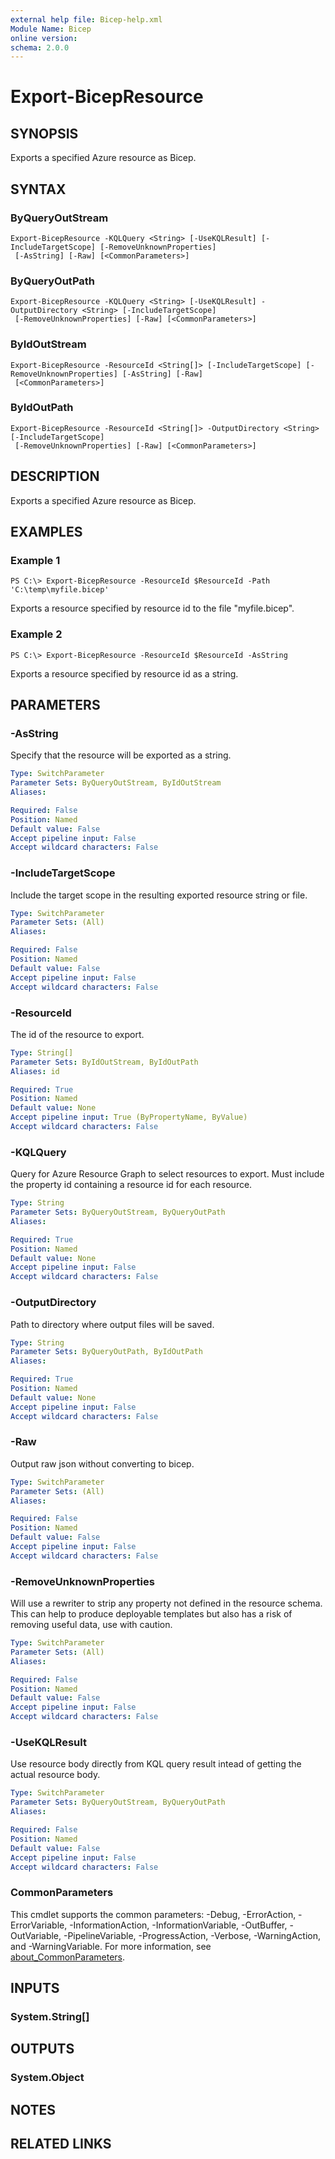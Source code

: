 ```yaml
---
external help file: Bicep-help.xml
Module Name: Bicep
online version:
schema: 2.0.0
---
```


# Export-BicepResource

## SYNOPSIS
Exports a specified Azure resource as Bicep.

## SYNTAX

### ByQueryOutStream
```
Export-BicepResource -KQLQuery <String> [-UseKQLResult] [-IncludeTargetScope] [-RemoveUnknownProperties]
 [-AsString] [-Raw] [<CommonParameters>]
```

### ByQueryOutPath
```
Export-BicepResource -KQLQuery <String> [-UseKQLResult] -OutputDirectory <String> [-IncludeTargetScope]
 [-RemoveUnknownProperties] [-Raw] [<CommonParameters>]
```

### ByIdOutStream
```
Export-BicepResource -ResourceId <String[]> [-IncludeTargetScope] [-RemoveUnknownProperties] [-AsString] [-Raw]
 [<CommonParameters>]
```

### ByIdOutPath
```
Export-BicepResource -ResourceId <String[]> -OutputDirectory <String> [-IncludeTargetScope]
 [-RemoveUnknownProperties] [-Raw] [<CommonParameters>]
```

## DESCRIPTION
Exports a specified Azure resource as Bicep.

## EXAMPLES

### Example 1
```
PS C:\> Export-BicepResource -ResourceId $ResourceId -Path 'C:\temp\myfile.bicep'
```

Exports a resource specified by resource id to the file "myfile.bicep".

### Example 2
```
PS C:\> Export-BicepResource -ResourceId $ResourceId -AsString
```

Exports a resource specified by resource id as a string.

## PARAMETERS

### -AsString
Specify that the resource will be exported as a string.

```yaml
Type: SwitchParameter
Parameter Sets: ByQueryOutStream, ByIdOutStream
Aliases:

Required: False
Position: Named
Default value: False
Accept pipeline input: False
Accept wildcard characters: False
```

### -IncludeTargetScope
Include the target scope in the resulting exported resource string or file.

```yaml
Type: SwitchParameter
Parameter Sets: (All)
Aliases:

Required: False
Position: Named
Default value: False
Accept pipeline input: False
Accept wildcard characters: False
```

### -ResourceId
The id of the resource to export.

```yaml
Type: String[]
Parameter Sets: ByIdOutStream, ByIdOutPath
Aliases: id

Required: True
Position: Named
Default value: None
Accept pipeline input: True (ByPropertyName, ByValue)
Accept wildcard characters: False
```

### -KQLQuery
Query for Azure Resource Graph to select resources to export. Must include the property id containing a resource id for each resource.

```yaml
Type: String
Parameter Sets: ByQueryOutStream, ByQueryOutPath
Aliases:

Required: True
Position: Named
Default value: None
Accept pipeline input: False
Accept wildcard characters: False
```

### -OutputDirectory
Path to directory where output files will be saved.

```yaml
Type: String
Parameter Sets: ByQueryOutPath, ByIdOutPath
Aliases:

Required: True
Position: Named
Default value: None
Accept pipeline input: False
Accept wildcard characters: False
```

### -Raw
Output raw json without converting to bicep.

```yaml
Type: SwitchParameter
Parameter Sets: (All)
Aliases:

Required: False
Position: Named
Default value: False
Accept pipeline input: False
Accept wildcard characters: False
```

### -RemoveUnknownProperties
Will use a rewriter to strip any property not defined in the resource schema. This can help to produce deployable templates but also has a risk of removing useful data, use with caution.

```yaml
Type: SwitchParameter
Parameter Sets: (All)
Aliases:

Required: False
Position: Named
Default value: False
Accept pipeline input: False
Accept wildcard characters: False
```

### -UseKQLResult
Use resource body directly from KQL query result intead of getting the actual resource body.

```yaml
Type: SwitchParameter
Parameter Sets: ByQueryOutStream, ByQueryOutPath
Aliases:

Required: False
Position: Named
Default value: False
Accept pipeline input: False
Accept wildcard characters: False
```

### CommonParameters
This cmdlet supports the common parameters: -Debug, -ErrorAction, -ErrorVariable, -InformationAction, -InformationVariable, -OutBuffer, -OutVariable, -PipelineVariable, -ProgressAction, -Verbose, -WarningAction, and -WarningVariable. For more information, see [about_CommonParameters](http://go.microsoft.com/fwlink/?LinkID=113216).

## INPUTS

### System.String[]
## OUTPUTS

### System.Object
## NOTES

## RELATED LINKS
